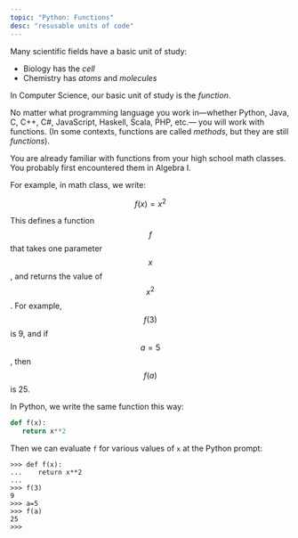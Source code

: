 ```yaml
---
topic: "Python: Functions"
desc: "resusable units of code"
---
```


Many scientific fields have a basic unit of study:
* Biology has the *cell*
* Chemistry has *atoms* and *molecules*

In Computer Science, our basic unit of study is the *function*.

No matter what programming language you work in&mdash;whether Python, Java, C, C++, C#, JavaScript, Haskell, Scala, PHP, etc.&mdash;
you will work with functions.  (In some contexts, functions are called *methods*, but they are still *functions*).

You are already familiar with functions from your high school math classes.
You probably first encountered them in Algebra&nbsp;I.

For example, in math class, we write: 

$$
 f(x) = x^2 
$$

This defines a function $$ f $$ that takes one parameter $$ x $$, and returns
the value of $$ x^2 $$.  For example, $$ f(3) $$ is 9, and if $$ a=5 $$, then
$$ f(a) $$ is 25.

In Python, we write the same function this way:

```python
def f(x):
   return x**2
```

Then we can evaluate `f` for various values of `x` at the Python prompt:

```
>>> def f(x):
...    return x**2
... 
>>> f(3)
9
>>> a=5
>>> f(a)
25
>>> 
```





